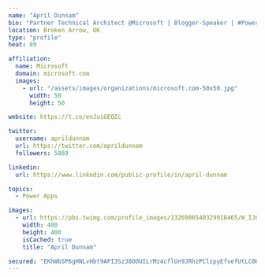 ```yaml
---
name: "April Dunnam"
bio: "Partner Technical Architect @Microsoft | Blogger-Speaker | #PowerApps, #PowerAutomate, #Office365, #SharePoint | #WIT | #Karaoke Queen"
location: Broken Arrow, OK
type: "profile"
heat: 89

affiliation:
  name: Microsoft
  domain: microsoft.com
  images:
    - url: "/assets/images/organizations/microsoft.com-50x50.jpg"
      width: 50
      height: 50

website: https://t.co/enJuiGEQZc

twitter:
  username: aprildunnam
  url: https://twitter.com/aprildunnam
  followers: 5869

linkedin:
  url: https://www.linkedin.com/public-profile/in/april-dunnam

topics:
  - Power Apps

images:
  - url: https://pbs.twimg.com/profile_images/1326986540329918465/W_IJ6Ih2_400x400.jpg
    width: 400
    height: 400
    isCached: true
    title: "April Dunnam"

secured: "EKhWbSP6gHNLvHbt9API3Sz38OOUILrMz4cflUn9JRhzPClzpyEfvefUtLC0HqqAp8JRmY6A0J2f+UBxjo9o4p1HG2gESVRfhgrw0dDsEsYm7KVtG8kAuAI1sedVZuFf+HD4Je04as/k0F/y8YYbtFPbYiv/XPdw14cNXFe/GhbyyRg3QC1F/doMh/tu3iq9NMjNZ3lGLXUV8i+kOkpH18dPeM0oXKSClVeTTrmvMwiH4qpcwaSe5oE86cLxgBwEd6Q8afsKtTEn5gZ3YAVaPdFy8K4JynUkWaDIZtmzK5ee5Hx+sQ/k1PQZpfABYVD5ZrToTsbRkCVN1fqLRr7y2BatPPJhECgWauom3wVdQAvh6lxrUhcp9UCmOsCgNMoxbQ6/rBa0/YZggUMsEM8SpT7csGh1vu6sDGaLZ0lH7bM=;4vmsdzW9vAM2yd1T8fPygQ=="
---
```


